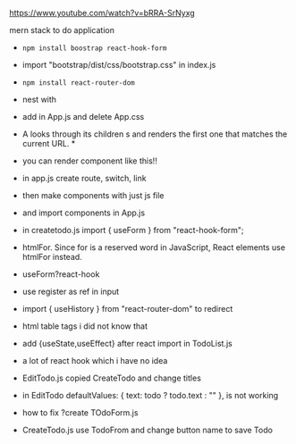 https://www.youtube.com/watch?v=bRRA-SrNyxg

mern stack to do application

- `npm install boostrap react-hook-form`
- import "bootstrap/dist/css/bootstrap.css" in index.js
- `npm install react-router-dom`
- nest <App/> with <BrowserRouter />

- add <Switch> in App.js and delete App.css
- A <Switch> looks through its children <Route>s and renders the first one that matches the current URL. \*
- <Route exact path="/" component={TodoList} /> you can render component like this!!
- in app.js create route, switch, link
- then make components with just js file
- and import components in App.js

- in createtodo.js import { useForm } from "react-hook-form";
- htmlFor. Since for is a reserved word in JavaScript, React elements use htmlFor instead.
- useForm?react-hook
- use register as ref in input
- import { useHistory } from "react-router-dom" to redirect
- html table tags i did not know that

- add {useState,useEffect} after react import in TodoList.js
- a lot of react hook which i have no idea

- EditTodo.js copied CreateTodo and change titles
- in EditTodo defaultValues: { text: todo ? todo.text : "" }, is not working
- how to fix ?create TOdoForm.js

- CreateTodo.js use TodoFrom and change button name to save Todo
